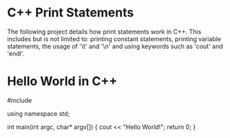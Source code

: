 # C++ Print Statements
The following project details how print statements work in C++. This includes but is not limited to: printing constant statements, printing variable statements, the usage of '\t' and '\n' and using keywords such as 'cout' and 'endl'.

# Hello World in C++
#include <iostream>

using namespace std;

int main(int argc, char* argv[])
{
    cout << "Hello World!";
    return 0;
}
